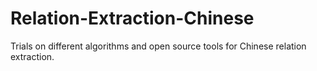 # Relation-Extraction-Chinese

Trials on different algorithms and open source tools for Chinese relation extraction.